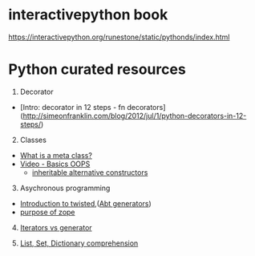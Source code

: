 # interactivepython book
https://interactivepython.org/runestone/static/pythonds/index.html

# Python curated resources
1. Decorator
  * [Intro: decorator in 12 steps - fn decorators] (http://simeonfranklin.com/blog/2012/jul/1/python-decorators-in-12-steps/)
  
2. Classes
  * [What is a meta class?](http://stackoverflow.com/questions/100003/what-is-a-metaclass-in-python)
  * [Video - Basics OOPS](https://www.youtube.com/watch?v=ZDa-Z5JzLYM&list=PL-osiE80TeTsqhIuOqKhwlXsIBIdSeYtc)
    * [inheritable alternative constructors](http://stackoverflow.com/a/1950927/190597)

3. Asychronous programming
  * [Introduction to twisted](http://krondo.com/an-introduction-to-asynchronous-programming-and-twisted/),([Abt generators](http://krondo.com/just-another-way-to-spell-callback/))
  * [purpose of zope](http://stackoverflow.com/questions/2521189/purpose-of-zope-interfaces)

4. [Iterators vs generator](http://nvie.com/posts/iterators-vs-generators/)

5. [List, Set, Dictionary comprehension](https://www.smallsurething.com/list-dict-and-set-comprehensions-by-example/)
